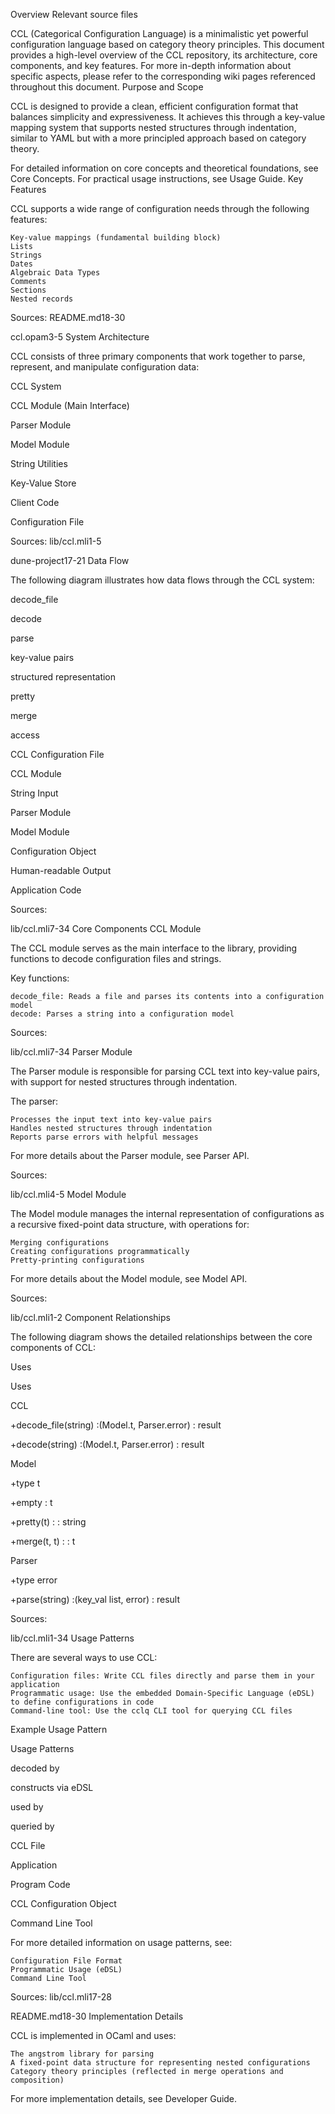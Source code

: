 Overview
Relevant source files

CCL (Categorical Configuration Language) is a minimalistic yet powerful configuration language based on category theory principles. This document provides a high-level overview of the CCL repository, its architecture, core components, and key features. For more in-depth information about specific aspects, please refer to the corresponding wiki pages referenced throughout this document.
Purpose and Scope

CCL is designed to provide a clean, efficient configuration format that balances simplicity and expressiveness. It achieves this through a key-value mapping system that supports nested structures through indentation, similar to YAML but with a more principled approach based on category theory.

For detailed information on core concepts and theoretical foundations, see Core Concepts. For practical usage instructions, see Usage Guide.
Key Features

CCL supports a wide range of configuration needs through the following features:

    Key-value mappings (fundamental building block)
    Lists
    Strings
    Dates
    Algebraic Data Types
    Comments
    Sections
    Nested records

Sources:
README.md18-30

ccl.opam3-5
System Architecture

CCL consists of three primary components that work together to parse, represent, and manipulate configuration data:

CCL System

CCL Module (Main Interface)

Parser Module

Model Module

String Utilities

Key-Value Store

Client Code

Configuration File

Sources:
lib/ccl.mli1-5

dune-project17-21
Data Flow

The following diagram illustrates how data flows through the CCL system:

decode_file

decode

parse

key-value pairs

structured representation

pretty

merge

access

CCL Configuration File

CCL Module

String Input

Parser Module

Model Module

Configuration Object

Human-readable Output

Application Code

Sources:

lib/ccl.mli7-34
Core Components
CCL Module

The CCL module serves as the main interface to the library, providing functions to decode configuration files and strings.

Key functions:

    decode_file: Reads a file and parses its contents into a configuration model
    decode: Parses a string into a configuration model

Sources:

lib/ccl.mli7-34
Parser Module

The Parser module is responsible for parsing CCL text into key-value pairs, with support for nested structures through indentation.

The parser:

    Processes the input text into key-value pairs
    Handles nested structures through indentation
    Reports parse errors with helpful messages

For more details about the Parser module, see Parser API.

Sources:

lib/ccl.mli4-5
Model Module

The Model module manages the internal representation of configurations as a recursive fixed-point data structure, with operations for:

    Merging configurations
    Creating configurations programmatically
    Pretty-printing configurations

For more details about the Model module, see Model API.

Sources:

lib/ccl.mli1-2
Component Relationships

The following diagram shows the detailed relationships between the core components of CCL:

Uses

Uses

CCL

+decode_file(string) :(Model.t, Parser.error) : result

+decode(string) :(Model.t, Parser.error) : result

Model

+type t

+empty : t

+pretty(t) : : string

+merge(t, t) : : t

Parser

+type error

+parse(string) :(key_val list, error) : result

Sources:

lib/ccl.mli1-34
Usage Patterns

There are several ways to use CCL:

    Configuration files: Write CCL files directly and parse them in your application
    Programmatic usage: Use the embedded Domain-Specific Language (eDSL) to define configurations in code
    Command-line tool: Use the cclq CLI tool for querying CCL files

Example Usage Pattern

Usage Patterns

decoded by

constructs via eDSL

used by

queried by

CCL File

Application

Program Code

CCL Configuration Object

Command Line Tool

For more detailed information on usage patterns, see:

    Configuration File Format
    Programmatic Usage (eDSL)
    Command Line Tool

Sources:
lib/ccl.mli17-28

README.md18-30
Implementation Details

CCL is implemented in OCaml and uses:

    The angstrom library for parsing
    A fixed-point data structure for representing nested configurations
    Category theory principles (reflected in merge operations and composition)

For more implementation details, see Developer Guide.